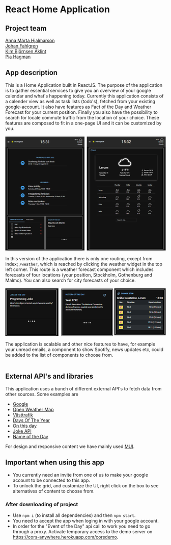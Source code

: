 # React Home Application

## Project team

[Anna Märta Hjalmarson](https://github.com/Martason) <br>
[Johan Fahlgren](https://github.com/johan-fahlgren) <br>
[Kim Björnsen Åklint](https://github.com/Bjornsen016) <br>
[Pia Hagman](https://github.com/PiaHagman)

## App description

This is a Home Application built in ReactJS. The purpose of the application is to gather essential services to give you an overview of your google calendar and what's happening today. Currently this application consists of a calender view as well as task lists (todo's), fetched from your existing google-account. It also have features as Fact of the Day and Weather Forecast for your current position. Finally you also have the possibility to search for locale commute traffic from the location of your choice. These features are composed to fit in a one-page UI and it can be customized by you. <br><br>
<img src="./readme_Images/2.png" width="800px">

In this version of the application there is only one routing, except from index; `/weather`, which is reached by clicking the weather widget in the top left corner. This route is a weather forecast component which includes forecasts of four locations (your position, Stockholm, Gothenburg and Malmo). You can also search for city forecasts of your choice. <br><br>
<img src="./readme_Images/1.png" width="800px">

The application is scalable and other nice features to have, for example your unread emails, a component to show Spotify, news updates etc, could be added to the list of components to choose from. <br><br>

## External API's and libraries

This application uses a bunch of different external API's to fetch data from other sources. Some examples are

- [Google]()
- [Open Weather Map](https://openweathermap.org/api)
- [Västtrafik](https://developer.vasttrafik.se/portal/#/)
- [Days Of The Year](https://www.daysoftheyear.com/%22%3edays)
- [On this day](https://byabbe.se/on-this-day/)
- [Joke API](https://v2.jokeapi.dev/)
- [Name of the Day](https://sholiday.faboul.se/)

For design and responsive content we have mainly used [MUI](https://mui.com/).

## Important when using this app

- You currently need an invite from one of us to make your google account to be connected to this app.
- To unlock the grid, and customize the UI, right click on the box to see alternatives of content to choose from.

### After downloading of project

- Use `npm i` (to install all dependencies) and then `npm start`.
- You need to accept the app when loging in with your google account.
- In order for the "Event of the Day" api call to work you need to go through a proxy. Activate temporary access to the demo server on https://cors-anywhere.herokuapp.com/corsdemo.
